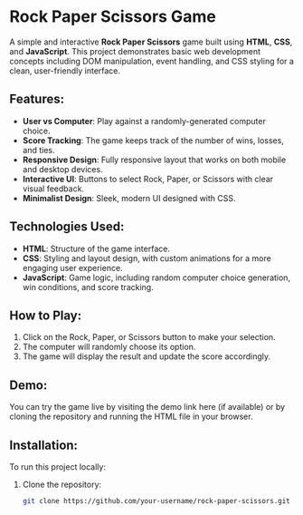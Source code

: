 # Rock Paper Scissors Game

A simple and interactive **Rock Paper Scissors** game built using **HTML**, **CSS**, and **JavaScript**. This project demonstrates basic web development concepts including DOM manipulation, event handling, and CSS styling for a clean, user-friendly interface.

## Features:
- **User vs Computer**: Play against a randomly-generated computer choice.
- **Score Tracking**: The game keeps track of the number of wins, losses, and ties.
- **Responsive Design**: Fully responsive layout that works on both mobile and desktop devices.
- **Interactive UI**: Buttons to select Rock, Paper, or Scissors with clear visual feedback.
- **Minimalist Design**: Sleek, modern UI designed with CSS.

## Technologies Used:
- **HTML**: Structure of the game interface.
- **CSS**: Styling and layout design, with custom animations for a more engaging user experience.
- **JavaScript**: Game logic, including random computer choice generation, win conditions, and score tracking.

## How to Play:
1. Click on the Rock, Paper, or Scissors button to make your selection.
2. The computer will randomly choose its option.
3. The game will display the result and update the score accordingly.

## Demo:
You can try the game live by visiting the demo link here (if available) or by cloning the repository and running the HTML file in your browser.

## Installation:
To run this project locally:

1. Clone the repository:
   ```bash
   git clone https://github.com/your-username/rock-paper-scissors.git
